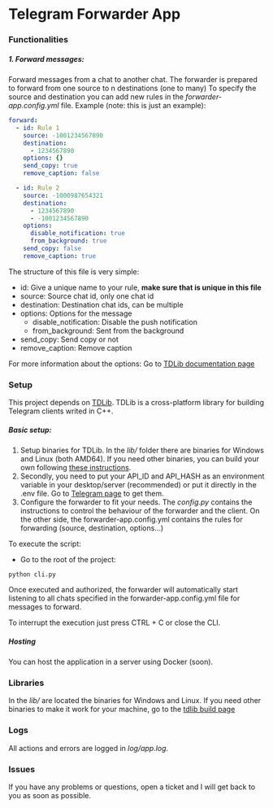# Telegram Forwarder App

### Functionalities

##### 1. Forward messages:

Forward messages from a chat to another chat.
The forwarder is prepared to forward from one source to n destinations (one to many)
To specify the source and destination you can add new rules in the _forwarder-app.config.yml_ file. Example (note: this is just an example):

```yaml
forward:
  - id: Rule 1
    source: -1001234567890
    destination:
      - 1234567890
    options: {}
    send_copy: true
    remove_caption: false

  - id: Rule 2
    source: -1000987654321
    destination:
      - 1234567890
      - -1001234567890
    options:
      disable_notification: true
      from_background: true
    send_copy: false
    remove_caption: true
```

The structure of this file is very simple:

- id: Give a unique name to your rule, **make sure that is unique in this file**
- source: Source chat id, only one chat id
- destination: Destination chat ids, can be multiple
- options: Options for the message
  - disable_notification: Disable the push notification
  - from_background: Sent from the background
- send_copy: Send copy or not
- remove_caption: Remove caption

For more information about the options: Go to [TDLib documentation page](https://core.telegram.org/tdlib/docs/classtd_1_1td__api_1_1forward_messages.html#a6c645037c9b1fb40a3cad767f7bf2c15)

### Setup

This project depends on [TDLib](https://github.com/tdlib/td). TDLib is a cross-platform library for building Telegram clients writed in C++.

##### Basic setup:

1. Setup binaries for TDLib. In the _lib/_ folder there are binaries for Windows and Linux (both AMD64). If you need other binaries, you can build your own following [these instructions](https://tdlib.github.io/td/build.html).
2. Secondly, you need to put your API_ID and API_HASH as an environment variable in your desktop/server (recommended) or put it directly in the .env file. Go to [Telegram page](https://my.telegram.org) to get them.
3. Configure the forwarder to fit your needs. The _config.py_ contains the instructions to control the behaviour of the forwarder and the client. On the other side, the forwarder-app.config.yml contains the rules for forwarding (source, destination, options...)

To execute the script:

- Go to the root of the project:

```
python cli.py
```

Once executed and authorized, the forwarder will automatically start listening to all chats specified in the forwarder-app.config.yml file for messages to forward.

To interrupt the execution just press CTRL + C or close the CLI.

##### Hosting

You can host the application in a server using Docker (soon).

### Libraries

In the _lib/_ are located the binaries for Windows and Linux. If you need other binaries to make it work for your machine, go to the [tdlib build page](https://tdlib.github.io/td/build.html)

### Logs

All actions and errors are logged in _log/app.log_.

### Issues

If you have any problems or questions, open a ticket and I will get back to you as soon as possible.
